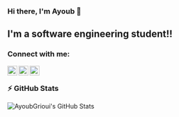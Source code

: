 
### Hi there, I'm Ayoub 👋
## I'm a software engineering student!!
### Connect with me:

[<img align="left" alt="codeSTACKr | Twitter" width="22px" src="https://cdn.jsdelivr.net/npm/simple-icons@v3/icons/twitter.svg" />][twitter]
[<img align="left" alt="codeSTACKr | LinkedIn" width="22px" src="https://cdn.jsdelivr.net/npm/simple-icons@v3/icons/linkedin.svg" />][linkedin]
[<img align="left" alt="codeSTACKr | Instagram" width="22px" src="https://cdn.jsdelivr.net/npm/simple-icons@v3/icons/instagram.svg" />][instagram]

<br />

### :zap: GitHub Stats</summary>
  <img align="left" alt="AyoubGrioui's GitHub Stats" src="https://github-readme-stats.vercel.app/api?username=AyoubGrioui&theme=dracula" /> 



[twitter]: https://twitter.com/grioui_ayoub
[instagram]: https://www.instagram.com/theworld.is.gray
[linkedin]: https://www.linkedin.com/in/griouiayoub/


